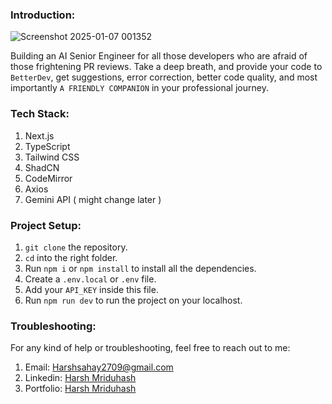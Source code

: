 ### Introduction:
![Screenshot 2025-01-07 001352](https://github.com/user-attachments/assets/ed7f0b10-c312-4dd4-84e0-9d88aadfefde)

Building an AI Senior Engineer for all those developers who are afraid of those frightening PR reviews. Take a deep breath, and provide your code to `BetterDev`, get suggestions, error correction, better code quality, and most importantly `A FRIENDLY COMPANION` in your professional journey.

### Tech Stack:
1. Next.js
2. TypeScript
3. Tailwind CSS
4. ShadCN
5. CodeMirror
6. Axios
7. Gemini API ( might change later )


### Project Setup:
1. `git clone` the repository.
2. `cd` into the right folder.
3. Run `npm i` or `npm install` to install all the dependencies.
4. Create a `.env.local` or  `.env` file.
5. Add your `API_KEY` inside this file.
6. Run `npm run dev` to run the project on your localhost.

### Troubleshooting:
For any kind of help or troubleshooting, feel free to reach out to me:
1. Email: Harshsahay2709@gmail.com
2. Linkedin: [Harsh Mriduhash](https://www.linkedin.com/in/harsh-bestmerndev/)
3. Portfolio: [Harsh Mriduhash ](Hmriduhash.netlify.app)
